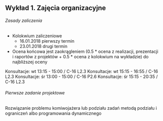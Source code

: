 ## Wykład 1. Zajęcia organizacyjne

###### Zasady zaliczenia

* Kolokwium zaliczeniowe
	* 16.01.2018 pierwszy termin
	* 23.01.2018 drugi termin
* Ocena końcowa jest zaokrągleniem (0.5 * ocena z realizacji, prezentacji i raportów z projektów + 0.5 * ocena z kolokwium na wykładzie) do najbliższej oceny

Konsultacje: wt 13:15 - 15:00 / C-16 L2.3
Konsultacje: wt 15:15 - 16:55 / C-16 L2.3
Konsultacje: śr 13:00 - 15:00 / C-16 P2.6
Konsultacje: śr 15:15 - 20:35 / C-16 L2.3

###### Pierwsze zadanie projektowe

Rozwiązanie problemu komiwojażera lub podziału zadań metodą podziału i ograniczeń albo programowania dynamicznego
